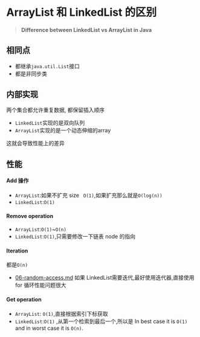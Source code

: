 # ArrayList 和 LinkedList 的区别

> #### Difference between LinkedList vs ArrayList in Java

## 相同点

- 都继承`java.util.List`接口
- 都是非同步类

## 内部实现

两个集合都允许重复数据, 都保留插入顺序

- `LinkedList`实现的是双向队列
- `ArrayList`实现的是一个动态伸缩的array

这就会导致性能上的差异

## 性能

#### Add 操作

- `ArrayList`:如果不扩充 size ` O(1)`,如果扩充那么就是`O(log(n))`
- `LinkedList`:`O(1)`

####  Remove operation

- `ArrayList`:`O(1)`~`O(n)`
- `LinkedList`:`O(1)`,只需要修改一下链表 node 的指向

#### Iteration

都是`O(n)`

-  [06-random-access.md](06-random-access.md) 如果 LinkedList需要迭代,最好使用迭代器,直接使用 for 循环性能问题很大

####  Get operation

- `ArrayList`:  `O(1)`,直接根据索引下标获取
- `LinkedList`:`O(1)` ,从第一个检索到最后一个,所以是 In best case it is `O(1)` and in worst case it is `O(n)`.

